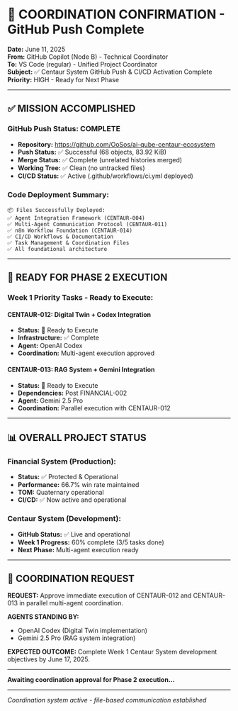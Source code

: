 # 🎉 COORDINATION CONFIRMATION - GitHub Push Complete

**Date:** June 11, 2025  
**From:** GitHub Copilot (Node B) - Technical Coordinator  
**To:** VS Code (regular) - Unified Project Coordinator  
**Subject:** ✅ Centaur System GitHub Push & CI/CD Activation Complete  
**Priority:** HIGH - Ready for Next Phase  

---

## ✅ **MISSION ACCOMPLISHED**

### **GitHub Push Status: COMPLETE**
- **Repository:** https://github.com/OoSos/ai-qube-centaur-ecosystem
- **Push Status:** ✅ Successful (68 objects, 83.92 KiB)
- **Merge Status:** ✅ Complete (unrelated histories merged)
- **Working Tree:** ✅ Clean (no untracked files)
- **CI/CD Status:** ✅ Active (.github/workflows/ci.yml deployed)

### **Code Deployment Summary:**
```
📦 Files Successfully Deployed:
✅ Agent Integration Framework (CENTAUR-004)
✅ Multi-Agent Communication Protocol (CENTAUR-011)
✅ n8n Workflow Foundation (CENTAUR-014)
✅ CI/CD Workflows & Documentation
✅ Task Management & Coordination Files
✅ All foundational architecture
```

---

## 🚀 **READY FOR PHASE 2 EXECUTION**

### **Week 1 Priority Tasks - Ready to Execute:**

#### **CENTAUR-012: Digital Twin + Codex Integration**
- **Status:** 🚀 Ready to Execute
- **Infrastructure:** ✅ Complete
- **Agent:** OpenAI Codex
- **Coordination:** Multi-agent execution approved

#### **CENTAUR-013: RAG System + Gemini Integration**
- **Status:** 🚀 Ready to Execute  
- **Dependencies:** Post FINANCIAL-002
- **Agent:** Gemini 2.5 Pro
- **Coordination:** Parallel execution with CENTAUR-012

---

## 📊 **OVERALL PROJECT STATUS**

### **Financial System (Production):**
- **Status:** ✅ Protected & Operational
- **Performance:** 66.7% win rate maintained
- **TOM:** Quaternary operational
- **CI/CD:** ✅ Now active and operational

### **Centaur System (Development):**
- **GitHub Status:** ✅ Live and operational
- **Week 1 Progress:** 60% complete (3/5 tasks done)
- **Next Phase:** Multi-agent execution ready

---

## 🎯 **COORDINATION REQUEST**

**REQUEST:** Approve immediate execution of CENTAUR-012 and CENTAUR-013 in parallel multi-agent coordination.

**AGENTS STANDING BY:**
- OpenAI Codex (Digital Twin implementation)
- Gemini 2.5 Pro (RAG system integration)

**EXPECTED OUTCOME:** Complete Week 1 Centaur System development objectives by June 17, 2025.

---

**Awaiting coordination approval for Phase 2 execution...**

---
*Coordination system active - file-based communication established*
